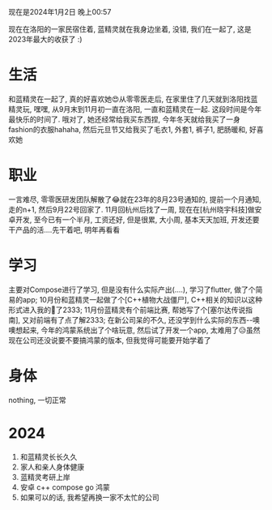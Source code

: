 现在是2024年1月2日 晚上00:57

现在在洛阳的一家民宿住着, 蓝精灵就在我身边坐着, 没错, 我们在一起了, 这是2023年最大的收获了 :)

# 生活
和蓝精灵在一起了, 真的好喜欢她😍从零零医走后, 在家里住了几天就到洛阳找蓝精灵玩, 嘿嘿, 从9月末到11月初一直在洛阳, 一直和蓝精灵在一起. 这段时间是今年最快乐的时间了. 哦对了, 她还经常给我买东西捏, 今年冬天就给我买了一身fashion的衣服hahaha, 然后元旦节又给我买了毛衣1, 外套1, 裤子1, 肥肠暖和, 好喜欢她

# 职业
一言难尽, 零零医研发团队解散了😂就在23年的8月23号通知的, 提前一个月通知, 走的n+1, 然后9月22号回家了. 11月回杭州后找了一周, 现在在[杭州晓宇科技]做安卓开发, 至今已有一个半月, 工资还好, 但是很累, 大小周, 基本天天加班, 开发还要干产品的活....先干着吧, 明年再看看

# 学习
主要对Compose进行了学习, 但是没有什么实际产出(....), 学习了flutter, 做了个简易的app; 10月份和蓝精灵一起做了个[C++植物大战僵尸], C++相关的知识以这种形式进入我的🧠了2333; 11月份蓝精灵有个前端比赛, 帮她写了个[塞尔达传说指南], 又对前端有了点了解2333; 在新公司呆的不久, 还没学到什么实际的东西--噢噢想起来, 今年的鸿蒙系统出了个啥玩意, 然后试了开发一个app, 太难用了😥虽然现在公司还没说要不要搞鸿蒙的版本, 但我觉得可能要开始学着了

# 身体
nothing, 一切正常

# 2024
1. 和蓝精灵长长久久
2. 家人和亲人身体健康
3. 蓝精灵考研上岸
4. 安卓 c++ compose go 鸿蒙
5. 如果可以的话, 我希望再换一家不太忙的公司
